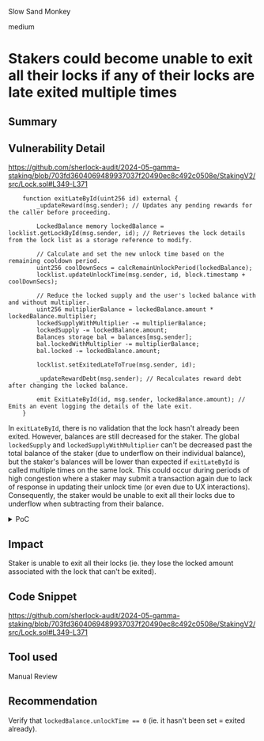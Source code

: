 Slow Sand Monkey

medium

# Stakers could become unable to exit all their locks if any of their locks are late exited multiple times

## Summary

## Vulnerability Detail
https://github.com/sherlock-audit/2024-05-gamma-staking/blob/703fd3604069489937037f20490ec8c492c0508e/StakingV2/src/Lock.sol#L349-L371
```solidity
    function exitLateById(uint256 id) external {
        _updateReward(msg.sender); // Updates any pending rewards for the caller before proceeding.

        LockedBalance memory lockedBalance = locklist.getLockById(msg.sender, id); // Retrieves the lock details from the lock list as a storage reference to modify.

        // Calculate and set the new unlock time based on the remaining cooldown period.
        uint256 coolDownSecs = calcRemainUnlockPeriod(lockedBalance);
        locklist.updateUnlockTime(msg.sender, id, block.timestamp + coolDownSecs);

        // Reduce the locked supply and the user's locked balance with and without multiplier.
        uint256 multiplierBalance = lockedBalance.amount * lockedBalance.multiplier;
        lockedSupplyWithMultiplier -= multiplierBalance;
        lockedSupply -= lockedBalance.amount;
        Balances storage bal = balances[msg.sender];
        bal.lockedWithMultiplier -= multiplierBalance;
        bal.locked -= lockedBalance.amount;

        locklist.setExitedLateToTrue(msg.sender, id);

        _updateRewardDebt(msg.sender); // Recalculates reward debt after changing the locked balance.

        emit ExitLateById(id, msg.sender, lockedBalance.amount); // Emits an event logging the details of the late exit.
    }
```
In `exitLateById`, there is no validation that the lock hasn't already been exited. However, balances are still decreased for the staker. The global `lockedSupply` and `lockedSupplyWithMultiplier` can't be decreased past the total balance of the staker (due to underflow on their individual balance), but the staker's balances will be lower than expected if `exitLateById` is called multiple times on the same lock. This could occur during periods of high congestion where a staker may submit a transaction again due to lack of response in updating their unlock time (or even due to UX interactions). Consequently, the staker would be unable to exit all their locks due to underflow when subtracting from their balance. 

<details>
<summary>PoC</summary>

```solidity
// SPDX-License-Identifier: UNLICENSED
pragma solidity 0.8.23;

import "forge-std/Test.sol";
import "./Setup.sol";
import "forge-std/console.sol";

contract Playground is Test, Setup {
    function testStake() public {
        vm.startPrank(user1);
        lock.stake(50e18, user1, 0);
        lock.stake(50e18, user1, 0);

        // double late exit on the same lock
        lock.exitLateById(0);
        lock.exitLateById(0);

        vm.expectRevert(stdError.arithmeticError);
        lock.exitLateById(1);

        assertEq(lock.getBalances(user1).locked, 0);

        vm.stopPrank();
    }
}
```
</details>

## Impact
Staker is unable to exit all their locks (ie. they lose the locked amount associated with the lock that can't be exited).

## Code Snippet
https://github.com/sherlock-audit/2024-05-gamma-staking/blob/703fd3604069489937037f20490ec8c492c0508e/StakingV2/src/Lock.sol#L349-L371

## Tool used

Manual Review

## Recommendation
Verify that `lockedBalance.unlockTime == 0` (ie. it hasn't been set = exited already).